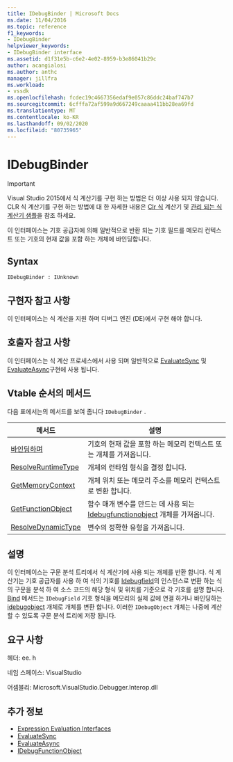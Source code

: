 ```yaml
---
title: IDebugBinder | Microsoft Docs
ms.date: 11/04/2016
ms.topic: reference
f1_keywords:
- IDebugBinder
helpviewer_keywords:
- IDebugBinder interface
ms.assetid: d1f31e5b-c6e2-4e02-8959-b3e86041b29c
author: acangialosi
ms.author: anthc
manager: jillfra
ms.workload:
- vssdk
ms.openlocfilehash: fcdec19c4667356edaf9e057c86ddc24baf747b7
ms.sourcegitcommit: 6cfffa72af599a9d667249caaaa411bb28ea69fd
ms.translationtype: MT
ms.contentlocale: ko-KR
ms.lasthandoff: 09/02/2020
ms.locfileid: "80735965"
---
```

# <a name="idebugbinder"></a>IDebugBinder
> [!IMPORTANT]
> Visual Studio 2015에서 식 계산기를 구현 하는 방법은 더 이상 사용 되지 않습니다. CLR 식 계산기를 구현 하는 방법에 대 한 자세한 내용은 [Clr 식](https://github.com/Microsoft/ConcordExtensibilitySamples/wiki/CLR-Expression-Evaluators) 계산기 및 [관리 되는 식 계산기 샘플](https://github.com/Microsoft/ConcordExtensibilitySamples/wiki/Managed-Expression-Evaluator-Sample)을 참조 하세요.

 이 인터페이스는 기호 공급자에 의해 일반적으로 반환 되는 기호 필드를 메모리 컨텍스트 또는 기호의 현재 값을 포함 하는 개체에 바인딩합니다.

## <a name="syntax"></a>Syntax

```
IDebugBinder : IUnknown
```

## <a name="notes-for-implementers"></a>구현자 참고 사항
 이 인터페이스는 식 계산을 지원 하며 디버그 엔진 (DE)에서 구현 해야 합니다.

## <a name="notes-for-callers"></a>호출자 참고 사항
 이 인터페이스는 식 계산 프로세스에서 사용 되며 일반적으로 [EvaluateSync](../../../extensibility/debugger/reference/idebugexpression2-evaluatesync.md) 및 [EvaluateAsync](../../../extensibility/debugger/reference/idebugexpression2-evaluateasync.md)구현에 사용 됩니다.

## <a name="methods-in-vtable-order"></a>Vtable 순서의 메서드
 다음 표에서는의 메서드를 보여 줍니다 `IDebugBinder` .

|메서드|설명|
|------------|-----------------|
|[바인딩하며](../../../extensibility/debugger/reference/idebugbinder-bind.md)|기호의 현재 값을 포함 하는 메모리 컨텍스트 또는 개체를 가져옵니다.|
|[ResolveRuntimeType](../../../extensibility/debugger/reference/idebugbinder-resolveruntimetype.md)|개체의 런타임 형식을 결정 합니다.|
|[GetMemoryContext](../../../extensibility/debugger/reference/idebugbinder-getmemorycontext.md)|개체 위치 또는 메모리 주소를 메모리 컨텍스트로 변환 합니다.|
|[GetFunctionObject](../../../extensibility/debugger/reference/idebugbinder-getfunctionobject.md)|함수 매개 변수를 만드는 데 사용 되는 [Idebugfunctionobject](../../../extensibility/debugger/reference/idebugfunctionobject.md) 개체를 가져옵니다.|
|[ResolveDynamicType](../../../extensibility/debugger/reference/idebugbinder-resolvedynamictype.md)|변수의 정확한 유형을 가져옵니다.|

## <a name="remarks"></a>설명
 이 인터페이스는 구문 분석 트리에서 식 계산기에 사용 되는 개체를 반환 합니다. 식 계산기는 기호 공급자를 사용 하 여 식의 기호를 [Idebugfield](../../../extensibility/debugger/reference/idebugfield.md)의 인스턴스로 변환 하는 식의 구문을 분석 하 여 소스 코드의 해당 형식 및 위치를 기준으로 각 기호를 설명 합니다. [Bind](../../../extensibility/debugger/reference/idebugbinder-bind.md) 메서드는 `IDebugField` 기호 형식을 메모리의 실제 값에 연결 하거나 바인딩하는 [idebugobject](../../../extensibility/debugger/reference/idebugobject.md) 개체로 개체를 변환 합니다. 이러한 `IDebugObject` 개체는 나중에 계산할 수 있도록 구문 분석 트리에 저장 됩니다.

## <a name="requirements"></a>요구 사항
 헤더: ee. h

 네임 스페이스: VisualStudio

 어셈블리: Microsoft.VisualStudio.Debugger.Interop.dll

## <a name="see-also"></a>추가 정보
- [Expression Evaluation Interfaces](../../../extensibility/debugger/reference/expression-evaluation-interfaces.md)
- [EvaluateSync](../../../extensibility/debugger/reference/idebugexpression2-evaluatesync.md)
- [EvaluateAsync](../../../extensibility/debugger/reference/idebugexpression2-evaluateasync.md)
- [IDebugFunctionObject](../../../extensibility/debugger/reference/idebugfunctionobject.md)
